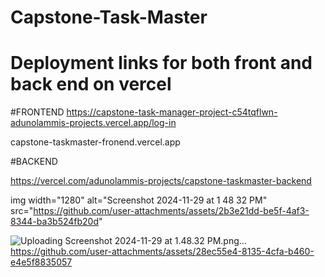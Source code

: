 # Capstone-Task-Master

# Deployment links for both front and back end on vercel 

#FRONTEND
https://capstone-task-manager-project-c54tqflwn-adunolammis-projects.vercel.app/log-in


capstone-taskmaster-fronend.vercel.app


#BACKEND

https://vercel.com/adunolammis-projects/capstone-taskmaster-backend

img width="1280" alt="Screenshot 2024-11-29 at 1 48 32 PM" src="https://github.com/user-attachments/assets/2b3e21dd-be5f-4af3-8344-ba3b524fb20d"

![Uploading Screenshot 2024-11-29 at 1.48.32 PM.png…]()https://github.com/user-attachments/assets/28ec55e4-8135-4cfa-b460-e4e5f8835057

